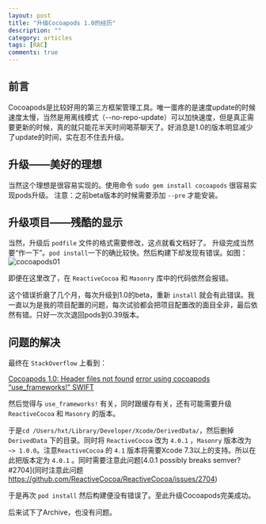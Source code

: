 ```yaml
---
layout: post
title: "升级Cocoapods 1.0的经历"
description: ""
category: articles
tags: [RAC]
comments: true
---
```


## 前言

Cocoapods是比较好用的第三方框架管理工具。唯一蛋疼的是速度update的时候速度太慢，当然是用离线模式（--no-repo-update）可以加快速度，但是真正需要更新的时候，真的就只能花半天时间喝茶聊天了。好消息是1.0的版本明显减少了update的时间，实在忍不住去升级。

## 升级——美好的理想

当然这个理想是很容易实现的。使用命令 `sudo gem install cocoapods` 很容易实现pods升级。
注意：之前beta版本的时候需要添加 `--pre` 才能安装。

## 升级项目——残酷的显示

当然，升级后 `podfile` 文件的格式需要修改，这点就看文档好了。
升级完成当然要“作一下”。`pod install`一下的确比较快。然后构建下却发现有错误。如图：
![cocoapods01](https://lettleprince.github.io/images/20160627-cocoapods/cocoapods01.png)

即便在这里改了，在 `ReactiveCocoa` 和 `Masonry` 库中的代码依然会报错。

这个错误折磨了几个月，每次升级到1.0的beta，重新 `install` 就会有此错误。我一直以为是我的项目配置的问题，每次试验都会把项目配置改的面目全非，最后依然有错。只好一次次退回pods到0.39版本。

## 问题的解决

最终在 `StackOverflow` 上看到：

[Cocoapods 1.0: Header files not found](http://stackoverflow.com/questions/37377450/cocoapods-1-0-header-files-not-found)
[error using cocoapods “use_frameworks!” SWIFT](http://stackoverflow.com/questions/31278833/error-using-cocoapods-use-frameworks-swift)

然后觉得与 `use_frameworks!` 有关，同时跟缓存有关，还有可能需要升级 `ReactiveCocoa` 和 `Masonry` 的版本。

于是`cd /Users/hxt/Library/Developer/Xcode/DerivedData/`，然后删掉 `DerivedData` 下的目录。同时将 `ReactiveCocoa` 改为 `4.0.1` ，`Masonry` 版本改为 `~> 1.0.0`。注意`ReactiveCocoa` 的 `4.1` 版本将需要Xcode 7.3以上的支持。所以在此把版本定为 `4.0.1` 。同时需要注意此问题[4.0.1 possibly breaks semver? #2704](同时注意此问题 https://github.com/ReactiveCocoa/ReactiveCocoa/issues/2704)

于是再次 `pod install` 然后构建便没有错误了。至此升级Cocoapods完美成功。

后来试下了Archive，也没有问题。


